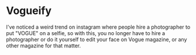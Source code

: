 # Vogueify
 
I've noticed a weird trend on instagram where people hire a photographer to put "VOGUE" on a selfie, so with this, you no longer have to hire a photographer or do it yourself to edit your face on Vogue magazine, or any other magazine for that matter.